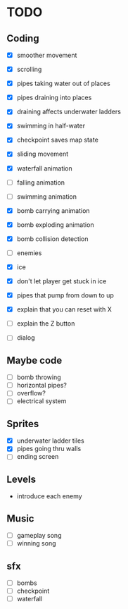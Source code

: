 # TODO

## Coding

* [X] smoother movement

* [X] scrolling
* [X] pipes taking water out of places
* [X] pipes draining into places
* [X] draining affects underwater ladders

* [X] swimming in half-water
* [X] checkpoint saves map state

* [X] sliding movement
* [X] waterfall animation
* [ ] falling animation
* [ ] swimming animation

* [X] bomb carrying animation
* [X] bomb exploding animation
* [X] bomb collision detection

* [ ] enemies

* [X] ice
* [X] don't let player get stuck in ice
* [X] pipes that pump from down to up

* [X] explain that you can reset with X
* [ ] explain the Z button

* [ ] dialog

## Maybe code

* [ ] bomb throwing
* [ ] horizontal pipes?
* [ ] overflow?
* [ ] electrical system

## Sprites

* [X] underwater ladder tiles
* [X] pipes going thru walls
* [ ] ending screen

## Levels

* introduce each enemy

## Music

* [ ] gameplay song
* [ ] winning song

## sfx

* [ ] bombs
* [ ] checkpoint
* [ ] waterfall
